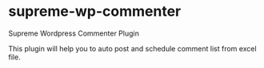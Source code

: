 # supreme-wp-commenter
Supreme Wordpress Commenter Plugin

This plugin will help you to auto post and schedule comment list from excel file.
